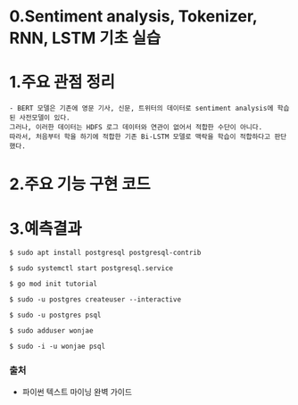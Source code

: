 # 0.Sentiment analysis, Tokenizer, RNN, LSTM 기초 실습

# 1.주요 관점 정리
    - BERT 모델은 기존에 영문 기사, 신문, 트위터의 데이터로 sentiment analysis에 학습된 사전모델이 있다.
    그러나, 이러한 데이터는 HDFS 로그 데이터와 연관이 없어서 적합한 수단이 아니다.
    따라서, 처음부터 학을 하기에 적합한 기존 Bi-LSTM 모델로 맥락을 학습이 적합하다고 판단했다.



# 2.주요 기능 구현 코드

# 3.예측결과


```
$ sudo apt install postgresql postgresql-contrib 

$ sudo systemctl start postgresql.service

$ go mod init tutorial 

$ sudo -u postgres createuser --interactive

$ sudo -u postgres psql 

$ sudo adduser wonjae

$ sudo -i -u wonjae psql

```


### 출처

- 파이썬 텍스트 마이닝 완벽 가이드
